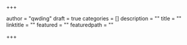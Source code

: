 +++

author = "qwding"
draft = true
categories = []
description = ""
title = ""
linktitle = ""
featured = ""
featuredpath = ""

+++

